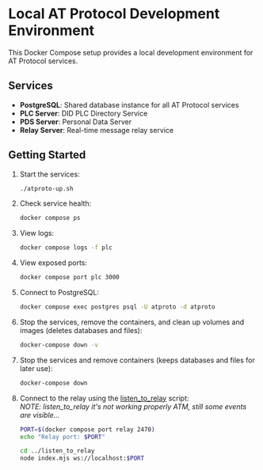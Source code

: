 # Local AT Protocol Development Environment

This Docker Compose setup provides a local development environment for AT Protocol services.

## Services

- **PostgreSQL**: Shared database instance for all AT Protocol services
- **PLC Server**: DID PLC Directory Service
- **PDS Server**: Personal Data Server
- **Relay Server**: Real-time message relay service

## Getting Started

1. Start the services:

   ```bash
   ./atproto-up.sh
   ```

2. Check service health:

   ```bash
   docker compose ps
   ```

3. View logs:

   ```bash
   docker compose logs -f plc
   ```

4. View exposed ports:

   ```bash
   docker compose port plc 3000
   ```

5. Connect to PostgreSQL:

   ```bash
   docker compose exec postgres psql -U atproto -d atproto
   ```

6. Stop the services, remove the containers, and clean up volumes and images (deletes databases and files):

   ```bash
   docker-compose down -v
   ```

7. Stop the services and remove containers (keeps databases and files for later use):

   ```bash
   docker-compose down
   ```

8. Connect to the relay using the [listen_to_relay](../listen_to_relay) script:  
  _NOTE: listen_to_relay it's not working properly ATM, still some events are visible..._

   ```bash
   PORT=$(docker compose port relay 2470)
   echo "Relay port: $PORT"

   cd ../listen_to_relay
   node index.mjs ws://localhost:$PORT
   ```